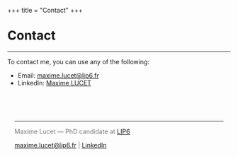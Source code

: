 +++
title = "Contact"
+++

<h1 class="fw-bold h1 text-center" style="margin-top: 2rem">Contact</h1>

- - -

To contact me, you can use any of the following:
- Email: maxime.lucet@lip6.fr
- LinkedIn: [Maxime LUCET](https://linkedin.com/in/maxime-lucet-9526841a6)

<footer class="text-center" style="margin-top: 3rem; padding: 1rem; color: #777;">
  <hr>
  <p> Maxime Lucet — PhD candidate at <a href="https://www.lip6.fr/" target="_blank">LIP6</a></p>
  <p><a href="/contact/">maxime.lucet@lip6.fr</a> | <a href="https://linkedin.com/in/maxime-lucet-9526841a6" target="_blank">LinkedIn</a></p>
</footer>
